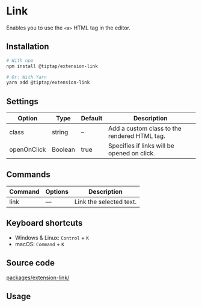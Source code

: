 # Link
Enables you to use the `<a>` HTML tag in the editor.

## Installation
```bash
# With npm
npm install @tiptap/extension-link

# Or: With Yarn
yarn add @tiptap/extension-link
```

## Settings
| Option      | Type    | Default | Description                                  |
| ----------- | ------- | ------- | -------------------------------------------- |
| class       | string  | –       | Add a custom class to the rendered HTML tag. |
| openOnClick | Boolean | true    | Specifies if links will be opened on click.  |

## Commands
| Command | Options | Description             |
| ------- | ------- | ----------------------- |
| link    | —       | Link the selected text. |

## Keyboard shortcuts
* Windows & Linux: `Control` + `K`
* macOS: `Command` + `K`

## Source code
[packages/extension-link/](https://github.com/ueberdosis/tiptap-next/blob/main/packages/extension-link/)

## Usage
<demo name="Extensions/Link" highlight="" />